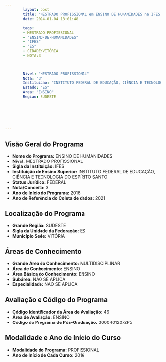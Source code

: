 ```yaml
---
        layout: post
        title: "MESTRADO PROFISSIONAL em ENSINO DE HUMANIDADES na IFES  "
        date: 2024-01-04 13:01:48
     
        tags:
        - MESTRADO PROFISSIONAL
        - "ENSINO-DE-HUMANIDADES"
        - "IFES"
        - "ES"
        - CIDADE:VITÓRIA
        - NOTA:3
        
       

        Nivel: "MESTRADO PROFISSIONAL"
        Nota: "3"
        Instituicao: "INSTITUTO FEDERAL DE EDUCAÇÃO, CIÊNCIA E TECNOLOGIA DO ESPÍRITO SANTO"
        Estado: "ES"
        Area: "ENSINO"
        Regiao: SUDESTE
        
        
        
        
        
        
---
```

## Visão Geral do Programa
- **Nome do Programa:** ENSINO DE HUMANIDADES
- **Nível:** MESTRADO PROFISSIONAL
- **Sigla da Instituição:** IFES
- **Instituição de Ensino Superior:** INSTITUTO FEDERAL DE EDUCAÇÃO, CIÊNCIA E TECNOLOGIA DO ESPÍRITO SANTO
- **Status Jurídico:** FEDERAL
- **Nota/Conceito:** 3
- **Ano de Início do Programa:** 2016
- **Ano de Referência do Coleta de dados:** 2021

## Localização do Programa
- **Grande Região:** SUDESTE
- **Sigla da Unidade da Federação:** ES
- **Município Sede:** VITÓRIA

## Áreas de Conhecimento
- **Grande Área do Conhecimento:** MULTIDISCIPLINAR
- **Área de Conhecimento:** ENSINO
- **Área Básica do Conhecimento:** ENSINO
- **Subárea:** NÃO SE APLICA
- **Especialidade:** NÃO SE APLICA

## Avaliação e Código do Programa
- **Código Identificador da Área de Avaliação:** 46
- **Área de Avaliação:** ENSINO
- **Código do Programa de Pós-Graduação:** 30004012072P5


## Modalidade e Ano de Início do Curso
- **Modalidade do Programa:** PROFISSIONAL
- **Ano de Início de Cada Curso:** 2016
